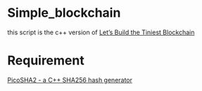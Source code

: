 # Simple_blockchain
this script is the c++ version of [Let’s Build the Tiniest Blockchain](https://medium.com/crypto-currently/lets-build-the-tiniest-blockchain-e70965a248b)

# Requirement
[PicoSHA2 - a C++ SHA256 hash generator](https://github.com/okdshin/PicoSHA2)
